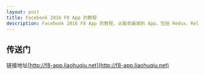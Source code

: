 ```yaml
---
layout: post
title: Facebook 2016 F8 App 的教程
description: Facebook 2016 F8 App 的教程，从服务器端到 App，包括 Redux，Relay，GraphQL
---
```

## 传送门
   链接地址[http://f8-app.liaohuqiu.net](http://f8-app.liaohuqiu.net)
